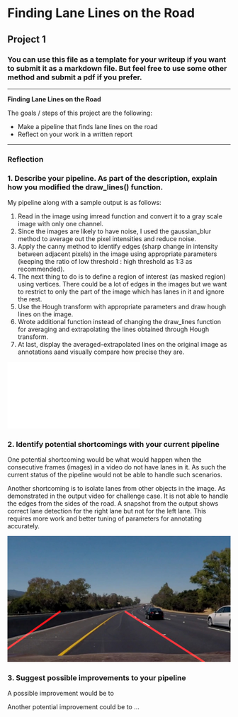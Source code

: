 # **Finding Lane Lines on the Road** 

## Project 1

### You can use this file as a template for your writeup if you want to submit it as a markdown file. But feel free to use some other method and submit a pdf if you prefer.

---

**Finding Lane Lines on the Road**

The goals / steps of this project are the following:
* Make a pipeline that finds lane lines on the road
* Reflect on your work in a written report


[//]: # (Image References)

[image1]: ./examples/grayscale.jpg "Grayscale"

---

### Reflection

### 1. Describe your pipeline. As part of the description, explain how you modified the draw_lines() function.

My pipeline along with a sample output is as follows:
1) Read in the image using imread function and convert it to a gray scale image with only one channel.
2) Since the images are likely to have noise, I used the gaussian_blur method to average out the pixel intensities and reduce noise.
3) Apply the canny method to identify edges (sharp change in intensity between adjacent pixels) in the image using appropriate parameters (keeping the ratio of low threshold : high threshold as 1:3 as recommended). 
4) The next thing to do is to define a region of interest (as masked region) using vertices. There could be a lot of edges in the images but we want to restrict to only the part of the image which has lanes in it and ignore the rest.
5) Use the Hough transform with appropriate parameters and draw hough lines on the image.
6) Wrote additional function instead of changing the draw_lines function for averaging and extrapolating the lines obtained through Hough transform.
7) At last, display the averaged-extrapolated lines on the original image as annotations aand visually compare how precise they are.

![TopLeft: Gray Image, TopRight: Canny Image, BottomLeft: Lanes in the Masked Region, BottomRight: Lines from Hough Transform](Sample_Output_4m_Pipeline.pdf)


### 2. Identify potential shortcomings with your current pipeline

One potential shortcoming would be what would happen when the consecutive frames (images) in a video do not have lanes in it. As such the current status of the pipeline would not be able to handle such scenarios. 

Another shortcoming is to isolate lanes from other objects in the image. As demonstrated in the output video for challenge case. It is not able to handle the edges from the sides of the road. A snapshot from the output shows correct lane detection for the right lane but not for the left lane. This requires more work and better tuning of parameters for annotating accurately.

![Challenge output](challenge.jpg)


### 3. Suggest possible improvements to your pipeline

A possible improvement would be to 

Another potential improvement could be to ...

